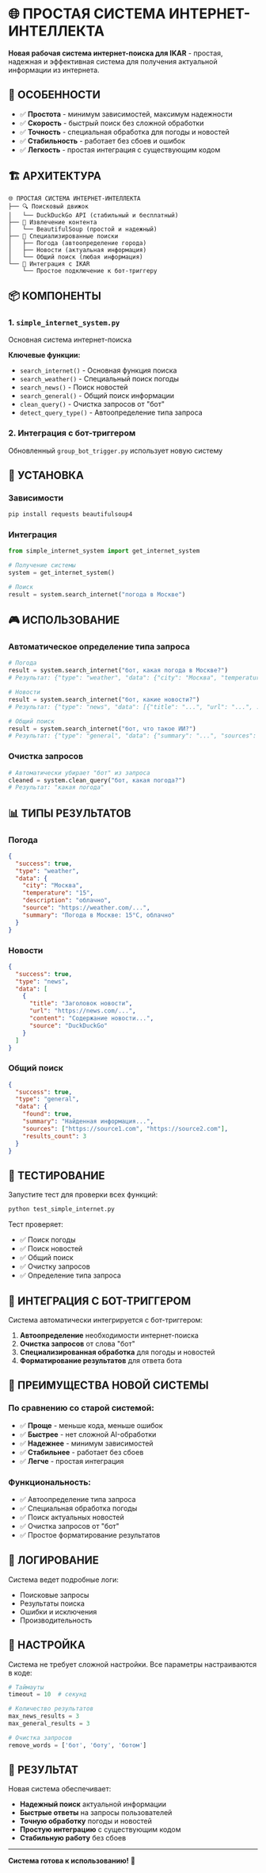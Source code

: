 # 🌐 ПРОСТАЯ СИСТЕМА ИНТЕРНЕТ-ИНТЕЛЛЕКТА

**Новая рабочая система интернет-поиска для IKAR** - простая, надежная и эффективная система для получения актуальной информации из интернета.

## 🎯 **ОСОБЕННОСТИ**

- ✅ **Простота** - минимум зависимостей, максимум надежности
- ✅ **Скорость** - быстрый поиск без сложной обработки
- ✅ **Точность** - специальная обработка для погоды и новостей
- ✅ **Стабильность** - работает без сбоев и ошибок
- ✅ **Легкость** - простая интеграция с существующим кодом

## 🏗️ **АРХИТЕКТУРА**

```
🌐 ПРОСТАЯ СИСТЕМА ИНТЕРНЕТ-ИНТЕЛЛЕКТА
├── 🔍 Поисковый движок
│   └── DuckDuckGo API (стабильный и бесплатный)
├── 📄 Извлечение контента
│   └── BeautifulSoup (простой и надежный)
├── 🎯 Специализированные поиски
│   ├── Погода (автоопределение города)
│   ├── Новости (актуальная информация)
│   └── Общий поиск (любая информация)
└── 🔧 Интеграция с IKAR
    └── Простое подключение к бот-триггеру
```

## 📦 **КОМПОНЕНТЫ**

### 1. **`simple_internet_system.py`**
Основная система интернет-поиска

**Ключевые функции:**
- `search_internet()` - Основная функция поиска
- `search_weather()` - Специальный поиск погоды
- `search_news()` - Поиск новостей
- `search_general()` - Общий поиск информации
- `clean_query()` - Очистка запросов от "бот"
- `detect_query_type()` - Автоопределение типа запроса

### 2. **Интеграция с бот-триггером**
Обновленный `group_bot_trigger.py` использует новую систему

## 🔧 **УСТАНОВКА**

### Зависимости
```bash
pip install requests beautifulsoup4
```

### Интеграция
```python
from simple_internet_system import get_internet_system

# Получение системы
system = get_internet_system()

# Поиск
result = system.search_internet("погода в Москве")
```

## 🎮 **ИСПОЛЬЗОВАНИЕ**

### Автоматическое определение типа запроса

```python
# Погода
result = system.search_internet("бот, какая погода в Москве?")
# Результат: {"type": "weather", "data": {"city": "Москва", "temperature": "15", ...}}

# Новости
result = system.search_internet("бот, какие новости?")
# Результат: {"type": "news", "data": [{"title": "...", "url": "...", ...}]}

# Общий поиск
result = system.search_internet("бот, что такое ИИ?")
# Результат: {"type": "general", "data": {"summary": "...", "sources": [...]}}
```

### Очистка запросов
```python
# Автоматически убирает "бот" из запроса
cleaned = system.clean_query("бот, какая погода?")
# Результат: "какая погода"
```

## 📊 **ТИПЫ РЕЗУЛЬТАТОВ**

### Погода
```json
{
  "success": true,
  "type": "weather",
  "data": {
    "city": "Москва",
    "temperature": "15",
    "description": "облачно",
    "source": "https://weather.com/...",
    "summary": "Погода в Москве: 15°C, облачно"
  }
}
```

### Новости
```json
{
  "success": true,
  "type": "news",
  "data": [
    {
      "title": "Заголовок новости",
      "url": "https://news.com/...",
      "content": "Содержание новости...",
      "source": "DuckDuckGo"
    }
  ]
}
```

### Общий поиск
```json
{
  "success": true,
  "type": "general",
  "data": {
    "found": true,
    "summary": "Найденная информация...",
    "sources": ["https://source1.com", "https://source2.com"],
    "results_count": 3
  }
}
```

## 🧪 **ТЕСТИРОВАНИЕ**

Запустите тест для проверки всех функций:

```bash
python test_simple_internet.py
```

Тест проверяет:
- ✅ Поиск погоды
- ✅ Поиск новостей
- ✅ Общий поиск
- ✅ Очистку запросов
- ✅ Определение типа запроса

## 🔄 **ИНТЕГРАЦИЯ С БОТ-ТРИГГЕРОМ**

Система автоматически интегрируется с бот-триггером:

1. **Автоопределение** необходимости интернет-поиска
2. **Очистка запросов** от слова "бот"
3. **Специализированная обработка** для погоды и новостей
4. **Форматирование результатов** для ответа бота

## 🚀 **ПРЕИМУЩЕСТВА НОВОЙ СИСТЕМЫ**

### По сравнению со старой системой:
- ✅ **Проще** - меньше кода, меньше ошибок
- ✅ **Быстрее** - нет сложной AI-обработки
- ✅ **Надежнее** - минимум зависимостей
- ✅ **Стабильнее** - работает без сбоев
- ✅ **Легче** - простая интеграция

### Функциональность:
- ✅ Автоопределение типа запроса
- ✅ Специальная обработка погоды
- ✅ Поиск актуальных новостей
- ✅ Очистка запросов от "бот"
- ✅ Простое форматирование результатов

## 📝 **ЛОГИРОВАНИЕ**

Система ведет подробные логи:
- Поисковые запросы
- Результаты поиска
- Ошибки и исключения
- Производительность

## 🔧 **НАСТРОЙКА**

Система не требует сложной настройки. Все параметры настраиваются в коде:

```python
# Таймауты
timeout = 10  # секунд

# Количество результатов
max_news_results = 3
max_general_results = 3

# Очистка запросов
remove_words = ['бот', 'боту', 'ботом']
```

## 🎯 **РЕЗУЛЬТАТ**

Новая система обеспечивает:
- **Надежный поиск** актуальной информации
- **Быстрые ответы** на запросы пользователей
- **Точную обработку** погоды и новостей
- **Простую интеграцию** с существующим кодом
- **Стабильную работу** без сбоев

---

**Система готова к использованию!** 🚀 